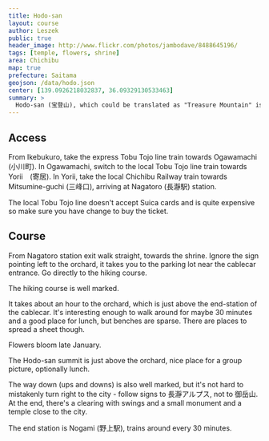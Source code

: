 ```yaml
---
title: Hodo-san
layout: course
author: Leszek
public: true
header_image: http://www.flickr.com/photos/jambodave/8488645196/
tags: [temple, flowers, shrine]
area: Chichibu
map: true
prefecture: Saitama
geojson: /data/hodo.json
center: [139.0926218032837, 36.09329130533463]
summary: >
  Hodo-san (宝登山), which could be translated as "Treasure Mountain" is an easy to climb mountain with an orchard of allspice trees. Recommended in late January or early February when the trees are in bloom.
---
```


## Access

From Ikebukuro, take the express Tobu Tojo line train towards Ogawamachi (小川町). In Ogawamachi, switch to the local Tobu Tojo line train towards Yorii　(寄居). In Yorii, take the local Chichibu Railway train towards Mitsumine-guchi (三峰口), arriving at Nagatoro (長瀞駅) station.

The local Tobu Tojo line doesn't accept Suica cards and is quite expensive so make sure you have change to buy the ticket.

## Course

From Nagatoro station exit walk straight, towards the shrine. Ignore the sign pointing left to the orchard, it takes you to the parking lot near the cablecar entrance. Go directly to the hiking course.

The hiking course is well marked.

It takes about an hour to the orchard, which is just above the end-station of the cablecar. It's interesting enough to walk around for maybe 30 minutes and a good place for lunch, but benches are sparse. There are places to spread a sheet though.

Flowers bloom late January.

The Hodo-san summit is just above the orchard, nice place for a group picture, optionally lunch.

The way down (ups and downs) is also well marked, but it's not hard to mistakenly turn right to the city - follow signs to 長瀞アルプス, not to 御岳山. At the end, there's a clearing with swings and a small monument and a temple close to the city.

The end station is Nogami (野上駅), trains around every 30 minutes.

